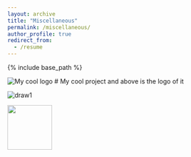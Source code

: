 ```yaml
---
layout: archive
title: "Miscellaneous"
permalink: /miscellaneous/
author_profile: true
redirect_from:
  - /resume
---
```


{% include base_path %}

<img src="https://github.com/GabrielaSzini/gabrielaszini.github.io/tree/master/images/gabriela.jpg" alt="My cool logo"/>
# My cool project and above is the logo of it

![draw1](https://github.com/GabrielaSzini/gabrielaszini.github.io/tree/master/images/gabriela.jpg)

<img src="https://github.com/GabrielaSzini/gabrielaszini.github.io/tree/master/images/gabriela.jpg" style="height: 100px; width:100px;"/>
